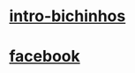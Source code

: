 #  [intro-bichinhos](http://quinalha.me/intro-bichinhos/)

#  [facebook](https://www.facebook.com/adotebichinhos/?fref=ts)
